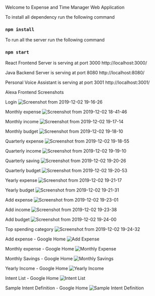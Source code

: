 Welcome to Expense and Time Manager Web Application

To install all dependency run the following command

### `npm install`

To run all the server run the following command

### `npm start`

React Frontend Server is serving at port 3000
http://localhost:3000/

Java Backend Server is serving at port 8080
http://localhost:8080/

Personal Voice Assistant is serving at port 3001
http://localhost:3001/

Alexa Frontend Screenshots

Login
![Screenshot from 2019-12-02 19-16-26](https://user-images.githubusercontent.com/33761930/70018024-ab54c500-1539-11ea-940f-10b09f4c844e.png)

Monthly expense
![Screenshot from 2019-12-02 18-41-46](https://user-images.githubusercontent.com/33761930/70016119-49de2780-1534-11ea-8551-90b8d98d00aa.png)

Monthly income
![Screenshot from 2019-12-02 19-17-14](https://user-images.githubusercontent.com/33761930/70018273-772dd400-153a-11ea-8b52-3145f3d596dd.png)

Monthly budget
![Screenshot from 2019-12-02 19-18-10](https://user-images.githubusercontent.com/33761930/70018302-8b71d100-153a-11ea-9399-d1b801fb683e.png)

Quarterly expense
![Screenshot from 2019-12-02 19-18-55](https://user-images.githubusercontent.com/33761930/70018306-90368500-153a-11ea-988a-c1c8edd7d805.png)

Quarterly income
![Screenshot from 2019-12-02 19-19-10](https://user-images.githubusercontent.com/33761930/70018510-34b8c700-153b-11ea-8a4e-326fc9760da4.png)

Quarterly saving
![Screenshot from 2019-12-02 19-20-26](https://user-images.githubusercontent.com/33761930/70018318-9e84a100-153a-11ea-868b-cb0a5e66b57e.png)

Quarterly budget
![Screenshot from 2019-12-02 19-20-53](https://user-images.githubusercontent.com/33761930/70018331-a2182800-153a-11ea-9fb7-5b1384f7b90f.png)

Yearly expense
![Screenshot from 2019-12-02 19-21-17](https://user-images.githubusercontent.com/33761930/70018335-a5131880-153a-11ea-8cd0-ba78735b1edc.png)

Yearly budget
![Screenshot from 2019-12-02 19-21-31](https://user-images.githubusercontent.com/33761930/70018336-a7757280-153a-11ea-82d8-fbbcf6bf8dba.png)

Add expense
![Screenshot from 2019-12-02 19-23-01](https://user-images.githubusercontent.com/33761930/70018341-acd2bd00-153a-11ea-9c5c-44b492d83079.png)

Add income
![Screenshot from 2019-12-02 19-23-38](https://user-images.githubusercontent.com/33761930/70018348-b0feda80-153a-11ea-9291-54b293baf567.png)

Add budget
![Screenshot from 2019-12-02 19-24-00](https://user-images.githubusercontent.com/33761930/70018358-b6f4bb80-153a-11ea-87a3-359a27a805de.png)

Top spending category
![Screenshot from 2019-12-02 19-24-32](https://user-images.githubusercontent.com/33761930/70018366-b9efac00-153a-11ea-98c8-e46078baa658.png)

Add expense - Google Home 
![Add Expense](https://github.com/shraddha-chadha/expense-time-tracker/blob/master/images/Add%20Expense.png)

Monthly expense - Google Home 
![Monthly Expense](https://github.com/shraddha-chadha/expense-time-tracker/blob/master/images/Monthly%20Expense.png)

Monthly Savings - Google Home 
![Monthly Savings](https://github.com/shraddha-chadha/expense-time-tracker/blob/master/images/Monthly%20savings%20.png)

Yearly Income - Google Home 
![Yearly Income](https://github.com/shraddha-chadha/expense-time-tracker/blob/master/images/Yearly%20Income.png)

Intent List - Google Home 
![Intent List](https://github.com/shraddha-chadha/expense-time-tracker/blob/master/images/Intent%20List.png)

Sample Intent Definition - Google Home
![Sample Intent Definition](https://github.com/shraddha-chadha/expense-time-tracker/blob/master/images/Sample%20Intent%20Definition.png)


